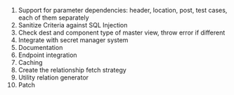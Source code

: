 1. Support for parameter dependencies: header, location, post, test cases, each of them separately
2. Sanitize Criteria against SQL Injection
3. Check dest and component type of master view, throw error if different
4. Integrate with secret manager system
5. Documentation
6. Endpoint integration
7. Caching
8. Create the relationship fetch strategy
9. Utility relation generator
10. Patch